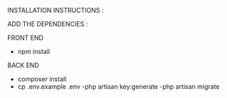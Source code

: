 INSTALLATION INSTRUCTIONS : 

ADD THE DEPENDENCIES : 

FRONT END
- npm install


BACK END
- composer install
- cp .env.example .env
-php artisan key:generate
-php artisan migrate

